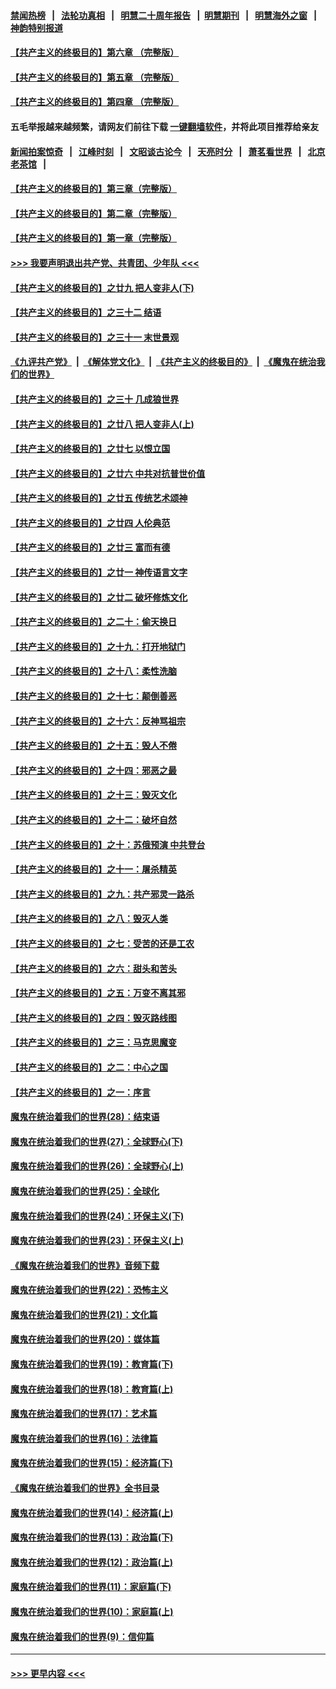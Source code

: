 #### [禁闻热榜](热点新闻.md?=0)  &nbsp;&nbsp;|&nbsp;&nbsp; [法轮功真相](https://github.com/gfw-breaker/truth/blob/master/README.md?=0) &nbsp;&nbsp;|&nbsp;&nbsp; [明慧二十周年报告](https://github.com/gfw-breaker/mh-reports/blob/master/README.md?=0) &nbsp;&nbsp;|&nbsp;&nbsp;[明慧期刊](https://github.com/gfw-breaker/mh-qikan) &nbsp;&nbsp;|&nbsp;&nbsp; [明慧海外之窗](https://github.com/gfw-breaker/mh-news/blob/master/README.md?=0) &nbsp;&nbsp;|&nbsp;&nbsp; [神韵特别报道](https://github.com/gfw-breaker/mh-news/blob/master/shenyun.md?=0)
#### [【共产主义的终极目的】第六章 （完整版）](../pages/nsc422/n11428913.md?t=03151131) 
#### [【共产主义的终极目的】第五章 （完整版）](../pages/nsc422/n11428912.md?t=03151131) 
#### [【共产主义的终极目的】第四章 （完整版）](../pages/nsc422/n11428907.md?t=03151131) 
#### 五毛举报越来越频繁，请网友们前往下载 [一键翻墙软件](https://github.com/gfw-breaker/ssr-accounts)，并将此项目推荐给亲友
#### [新闻拍案惊奇](https://github.com/gfw-breaker/banned-news/blob/master/pages/link4.md) &nbsp;&nbsp;|&nbsp;&nbsp; [江峰时刻](https://github.com/gfw-breaker/banned-news/blob/master/pages/link4.md) &nbsp;&nbsp;|&nbsp;&nbsp; [文昭谈古论今](https://github.com/gfw-breaker/banned-news/blob/master/pages/link4.md) &nbsp;&nbsp;|&nbsp;&nbsp; [天亮时分](https://github.com/gfw-breaker/banned-news/blob/master/pages/link4.md) &nbsp;&nbsp;|&nbsp;&nbsp; [萧茗看世界](https://github.com/gfw-breaker/banned-news/blob/master/pages/link4.md) &nbsp;&nbsp;|&nbsp;&nbsp; [北京老茶馆](https://github.com/gfw-breaker/banned-news/blob/master/pages/link4.md) &nbsp;&nbsp;|&nbsp;&nbsp; 
#### [【共产主义的终极目的】第三章（完整版）](../pages/nsc422/n11428848.md?t=03151131) 
#### [【共产主义的终极目的】第二章（完整版）](../pages/nsc422/n11428831.md?t=03151131) 
#### [【共产主义的终极目的】第一章（完整版）](../pages/nsc422/n11417651.md?t=03151131) 
#### [>>> 我要声明退出共产党、共青团、少年队 <<<](https://github.com/begood0513/goodnews/blob/master/quit/letter.md) 
#### [【共产主义的终极目的】之廿九 把人变非人(下)](../pages/nsc422/n11344140.md?t=03151131) 
#### [【共产主义的终极目的】之三十二 结语](../pages/nsc422/n11360535.md?t=03151131) 
#### [【共产主义的终极目的】之三十一 末世景观](../pages/nsc422/n11351129.md?t=03151131) 
#### [《九评共产党》](https://github.com/begood0513/9ping.md/blob/master/README.md) &nbsp;|&nbsp; [《解体党文化》](../../../../jtdwh.md/blob/master/README.md)  &nbsp;|&nbsp; [《共产主义的终极目的》](../../../../gczydzjmd.md/blob/master/README.md) &nbsp;|&nbsp; [《魔鬼在统治我们的世界》](../../../../mgztzwmdsj.md/blob/master/README.md) 
#### [【共产主义的终极目的】之三十 几成狼世界](../pages/nsc422/n11348280.md?t=03151131) 
#### [【共产主义的终极目的】之廿八 把人变非人(上)](../pages/nsc422/n11340492.md?t=03151131) 
#### [【共产主义的终极目的】之廿七 以恨立国](../pages/nsc422/n11336944.md?t=03151131) 
#### [【共产主义的终极目的】之廿六 中共对抗普世价值](../pages/nsc422/n11324785.md?t=03151131) 
#### [【共产主义的终极目的】之廿五 传统艺术颂神](../pages/nsc422/n11296396.md?t=03151131) 
#### [【共产主义的终极目的】之廿四 人伦典范](../pages/nsc422/n11296397.md?t=03151131) 
#### [【共产主义的终极目的】之廿三 富而有德](../pages/nsc422/n11283598.md?t=03151131) 
#### [【共产主义的终极目的】之廿一 神传语言文字](../pages/nsc422/n11263265.md?t=03151131) 
#### [【共产主义的终极目的】之廿二 破坏修炼文化](../pages/nsc422/n11245728.md?t=03151131) 
#### [【共产主义的终极目的】之二十：偷天换日](../pages/nsc422/n11238846.md?t=03151131) 
#### [【共产主义的终极目的】之十九：打开地狱门](../pages/nsc422/n11206376.md?t=03151131) 
#### [【共产主义的终极目的】之十八：柔性洗脑](../pages/nsc422/n11199994.md?t=03151131) 
#### [【共产主义的终极目的】之十七：颠倒善恶](../pages/nsc422/n11179782.md?t=03151131) 
#### [【共产主义的终极目的】之十六：反神骂祖宗](../pages/nsc422/n11166798.md?t=03151131) 
#### [【共产主义的终极目的】之十五：毁人不倦](../pages/nsc422/n11166792.md?t=03151131) 
#### [【共产主义的终极目的】之十四：邪恶之最](../pages/nsc422/n11150249.md?t=03151131) 
#### [【共产主义的终极目的】之十三：毁灭文化](../pages/nsc422/n11135227.md?t=03151131) 
#### [【共产主义的终极目的】之十二：破坏自然](../pages/nsc422/n11135214.md?t=03151131) 
#### [【共产主义的终极目的】之十：苏俄预演 中共登台](../pages/nsc422/n11118424.md?t=03151131) 
#### [【共产主义的终极目的】之十一：屠杀精英](../pages/nsc422/n11118442.md?t=03151131) 
#### [【共产主义的终极目的】之九：共产邪灵一路杀](../pages/nsc422/n11114139.md?t=03151131) 
#### [【共产主义的终极目的】之八：毁灭人类](../pages/nsc422/n11108503.md?t=03151131) 
#### [【共产主义的终极目的】之七：受苦的还是工农](../pages/nsc422/n11101809.md?t=03151131) 
#### [【共产主义的终极目的】之六：甜头和苦头](../pages/nsc422/n11096971.md?t=03151131) 
#### [【共产主义的终极目的】之五：万变不离其邪](../pages/nsc422/n11091285.md?t=03151131) 
#### [【共产主义的终极目的】之四：毁灭路线图](../pages/nsc422/n11086284.md?t=03151131) 
#### [【共产主义的终极目的】之三：马克思魔变](../pages/nsc422/n11061941.md?t=03151131) 
#### [【共产主义的终极目的】之二：中心之国](../pages/nsc422/n11047728.md?t=03151131) 
#### [【共产主义的终极目的】之一：序言](../pages/nsc422/n11086077.md?t=03151131) 
#### [魔鬼在统治着我们的世界(28)：结束语](../pages/nsc422/n10936246.md?t=03151131) 
#### [魔鬼在统治着我们的世界(27)：全球野心(下)](../pages/nsc422/n10928319.md?t=03151131) 
#### [魔鬼在统治着我们的世界(26)：全球野心(上)](../pages/nsc422/n10900318.md?t=03151131) 
#### [魔鬼在统治着我们的世界(25)：全球化](../pages/nsc422/n10788205.md?t=03151131) 
#### [魔鬼在统治着我们的世界(24)：环保主义(下)](../pages/nsc422/n10695307.md?t=03151131) 
#### [魔鬼在统治着我们的世界(23)：环保主义(上)](../pages/nsc422/n10688613.md?t=03151131) 
#### [《魔鬼在统治着我们的世界》音频下载](../pages/nsc422/n10635553.md?t=03151131) 
#### [魔鬼在统治着我们的世界(22)：恐怖主义](../pages/nsc422/n10614727.md?t=03151131) 
#### [魔鬼在统治着我们的世界(21)：文化篇](../pages/nsc422/n10597706.md?t=03151131) 
#### [魔鬼在统治着我们的世界(20)：媒体篇](../pages/nsc422/n10586579.md?t=03151131) 
#### [魔鬼在统治着我们的世界(19)：教育篇(下)](../pages/nsc422/n10564808.md?t=03151131) 
#### [魔鬼在统治着我们的世界(18)：教育篇(上)](../pages/nsc422/n10526970.md?t=03151131) 
#### [魔鬼在统治着我们的世界(17)：艺术篇](../pages/nsc422/n10499093.md?t=03151131) 
#### [魔鬼在统治着我们的世界(16)：法律篇](../pages/nsc422/n10485969.md?t=03151131) 
#### [魔鬼在统治着我们的世界(15)：经济篇(下)](../pages/nsc422/n10469975.md?t=03151131) 
#### [《魔鬼在统治着我们的世界》全书目录](../pages/nsc422/n10464261.md?t=03151131) 
#### [魔鬼在统治着我们的世界(14)：经济篇(上)](../pages/nsc422/n10457370.md?t=03151131) 
#### [魔鬼在统治着我们的世界(13)：政治篇(下)](../pages/nsc422/n10448270.md?t=03151131) 
#### [魔鬼在统治着我们的世界(12)：政治篇(上)](../pages/nsc422/n10444576.md?t=03151131) 
#### [魔鬼在统治着我们的世界(11)：家庭篇(下)](../pages/nsc422/n10440961.md?t=03151131) 
#### [魔鬼在统治着我们的世界(10)：家庭篇(上)](../pages/nsc422/n10435448.md?t=03151131) 
#### [魔鬼在统治着我们的世界(9)：信仰篇](../pages/nsc422/n10432159.md?t=03151131) 

----
#### [ >>> 更早内容 <<< ](../indexes/nsc422-earlier.md)

